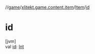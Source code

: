 //[game](../../../index.md)/[xlitekt.game.content.item](../index.md)/[Item](index.md)/[id](id.md)

# id

[jvm]\
val [id](id.md): [Int](https://kotlinlang.org/api/latest/jvm/stdlib/kotlin/-int/index.html)
